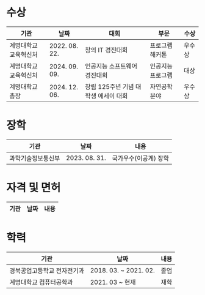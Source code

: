 # 수상

|기관|날짜|대회|부문|수상|
|-|-|-|-|-|
|계명대학교 교육혁신처|2022. 08. 22.|창의 IT 경진대회|프로그램 해커톤|우수상|
|계명대학교 교육혁신처|2024. 09. 09.|인공지능 소프트웨어 경진대회|인공지능 프로그램|대상|
|계명대학교 총장|2024. 12. 06.|창립 125주년 기념 대학생 에세이 대회|자연공학분야|우수상|

# 장학

|기관|날짜|내용|
|-|-|-|
|과학기술정보통신부|2023. 08. 31.|국가우수(이공계) 장학|

# 자격 및 면허

|기관|날짜|내용|
|-|-|-|


# 학력

|기관|날짜|내용|
|-|-|-|
|경북공업고등학교 전자전기과|2018. 03. ~ 2021. 02.|졸업|
|계명대학교 컴퓨터공학과|2021. 03 ~ 현재|재학|
